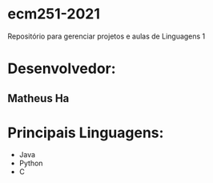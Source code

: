 # ecm251-2021
Repositório para gerenciar projetos e aulas de Linguagens 1

# Desenvolvedor:
## Matheus Ha

# Principais Linguagens:
- Java
- Python
- C
